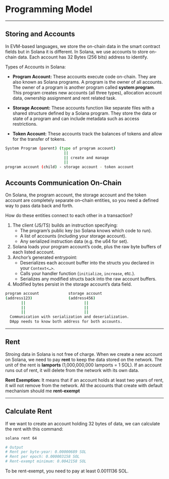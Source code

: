 # Programming Model

---

## Storing and Accounts

In EVM-based languages, we store the on-chain data in the smart contract fields but in Solana it is different. In Solana, we use accounts to store on-chain data. Each account has 32 Bytes (256 bits) address to identify.

Types of Accounts in Solana:
- **Program Account:** These accounts execute code on-chain. They are also known as Solana 
programs. A program is the owner of all accounts. The owner of a program is another program called **system program**. This program creates new accounts (all three types), allocation account data, ownership assignment and rent related task.

- **Storage Account:** These accounts function like separate files with a shared structure defined by a Solana program. They store the data or state of a program and can include metadata such as access restrictions.

- **Token Account:** These accounts track the balances of tokens and allow for the transfer of tokens.

```bash
System Program (parent) (type of program account)
                          || 
                          || create and manage
                          ||
program account (child) - storage account - token account
```

## Accounts Communication On-Chain

On Solana, the program account, the storage account and the token account are completely separate on–chain entities, so you need a defined way to pass data back and forth. 

How do these entities connect to each other in a transaction?
1. The client (JS/TS) builds an instruction specifying:
   - The program’s public key (so Solana knows which code to run).
   - A list of accounts (including your storage account).
   - Any serialized instruction data (e.g. the u64 for set).
2. Solana loads your program account’s code, plus the raw byte buffers of each listed account.
3. Anchor’s generated entrypoint:
   - Deserializes each account buffer into the structs you declared in your `Context<…>`.
   - Calls your handler function (`initialize`, `increase`, etc.).
   - Serializes any modified structs back into the raw account buffers.
4. Modified bytes persist in the storage account’s data field.

```bash
program account             storage account
(address123)                (address456)
       ||                          ||
       ||                          ||
       ||                          ||
  Communication with serialization and deserialization.
  DApp needs to know both address for both accounts.
```

---

## Rent

Stroing data in Solana is not free of charge. When we create a new account on Solana, we need to pay **rent** to keep the data stored on the network. The unit of the rent is **lamports** (1,000,000,000 lamports = 1 SOL). If an account runs out of rent, it will delete from the network with its own data. 

**Rent Exemption:** It means that if an account holds at least two years of rent, it will not remove from the network. All the accounts that create with default mechanism should me **rent-exempt**

---

## Calculate Rent

If we want to create an account holding 32 bytes of data, we can calculate the rent with this command:

```bash
solana rent 64

# Output
# Rent per byte-year: 0.00000689 SOL
# Rent per epoch: 0.000003158 SOL
# Rent-exempt minimum: 0.0042158 SOL
```

To be rent-exempt, you need to pay at least 0.0011136 SOL.
